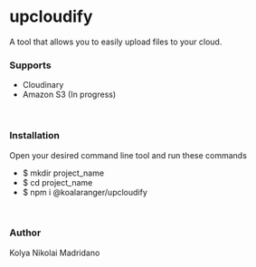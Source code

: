 <h1>upcloudify</h1>
<p>A tool that allows you to easily upload files to your cloud. </p>

<h3>Supports</h3>
<ul>
    <li>Cloudinary</li>
    <li>Amazon S3 (In progress)</li>
</ul>

<br/>

<h3>Installation</h3>
<p>Open your desired command line tool and run these commands</p>
<ul>
    <li>$ mkdir project_name</li>
    <li>$ cd project_name</li>
    <li>$ npm i @koalaranger/upcloudify</li>
</ul>

<br/>

<h3>Author</h3>
<p>Kolya Nikolai Madridano</p>
